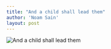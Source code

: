 ```yaml
---
title: "And a child shall lead them"
author: 'Noam Sain'
layout: post
---
```


![And a child shall lead them](https://3.bp.blogspot.com/_8aN4krk1nsk/TG_G1vTndAI/AAAAAAAAAdw/TyOo7moZwwA/s1600/20100327.jpg "And a child shall lead them")
